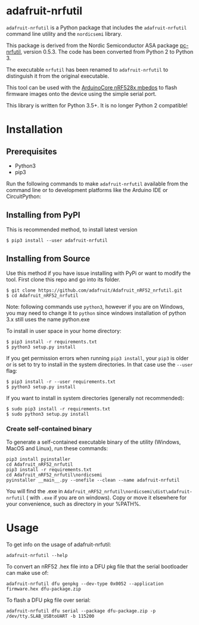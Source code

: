 # adafruit-nrfutil

`adafruit-nrfutil` is a Python package that includes the `adafruit-nrfutil` command line utility
and the `nordicsemi` library.

This package is derived from the Nordic Semiconductor ASA package
[pc-nrfutil](https://github.com/NordicSemiconductor/pc-nrfutil), version 0.5.3.
The code has been converted from Python 2 to Python 3.

The executable `nrfutil` has been renamed to `adafruit-nrfutil` to distinguish it from the
original executable.

This tool can be used with the [ArduinoCore nRF528x mbedos](https://github.com/ElectronicCats/ArduinoCore-nRF528x-mbedos)
to flash firmware images onto the device using the simple serial port.

This library is written for Python 3.5+. It is no longer Python 2 compatible!

# Installation

## Prerequisites

- Python3
- pip3

Run the following commands to make `adafruit-nrfutil` available from the command line
or to development platforms like the Arduino IDE or CircuitPython:

## Installing from PyPI

This is recommended method, to install latest version

```
$ pip3 install --user adafruit-nrfutil
```

## Installing from Source

Use this method if you have issue installing with PyPi or want to modify the tool. First clone this repo and go into its folder.

```
$ git clone https://github.com/adafruit/Adafruit_nRF52_nrfutil.git
$ cd Adafruit_nRF52_nrfutil
```

Note: following commands use `python3`, however if you are on Windows, you may need to change it to `python` since windows installation of python 3.x still uses the name python.exe

To install in user space in your home directory:

```
$ pip3 install -r requirements.txt
$ python3 setup.py install
```

If you get permission errors when running `pip3 install`, your `pip3` is older
or is set to try to install in the system directories. In that case use the
`--user` flag:

```
$ pip3 install -r --user requirements.txt
$ python3 setup.py install
```

If you want to install in system directories (generally not recommended):
```
$ sudo pip3 install -r requirements.txt
$ sudo python3 setup.py install
```

### Create self-contained binary

To generate a self-contained executable binary of the utility (Windows, MacOS and Linux), run these commands:

```
pip3 install pyinstaller
cd Adafruit_nRF52_nrfutil
pip3 install -r requirements.txt
cd Adafruit_nRF52_nrfutil\nordicsemi
pyinstaller __main__.py --onefile --clean --name adafruit-nrfutil
```
You will find the .exe in `Adafruit_nRF52_nrfutil\nordicsemi\dist\adafruit-nrfutil` ( with `.exe` if you are on windows).
Copy or move it elsewhere for your convenience, such as directory in your %PATH%.

# Usage

To get info on the usage of adafruit-nrfutil:

```
adafruit-nrfutil --help
```

To convert an nRF52 .hex file into a DFU pkg file that the serial bootloader
can make use of:

```
adafruit-nrfutil dfu genpkg --dev-type 0x0052 --application firmware.hex dfu-package.zip
```

To flash a DFU pkg file over serial:

```
adafruit-nrfutil dfu serial --package dfu-package.zip -p /dev/tty.SLAB_USBtoUART -b 115200
```
